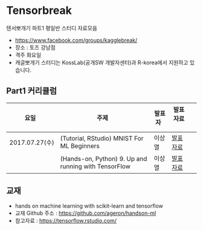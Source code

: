# Tensorbreak

텐서뽀개기 파트1 평일반 스터디 자료모음

* https://www.facebook.com/groups/kagglebreak/
* 장소 : 토즈 강남점 
* 격주 화요일 
* 캐글뽀개기 스터디는 KossLab(공개SW 개발자센터)과 R-korea에서 지원하고 있습니다.


## Part1 커리큘럼
|요일   |주제   |발표자   |발표자료   |   |
|---|---|---|---|---|
|2017.07.27(수)|(Tutorial, RStudio) MNIST For ML Beginners |이상열|[발표자료](https://github.com/KaggleBreak/tensorbreak/blob/master/part1/Rstudio_Tensorflow/mnist_beginners/tutorial_rstudio_mnist_20170627.html)
||(Hands-on, Python) 9. Up and running with TensorFlow |이상열 |[발표자료](k/tensorbreak/blob/master/part1/hands_on_ml/chapter9/Up_and_running_with_TensorFlow_Python.ipynb)


## 교재
* hands on machine learning with scikit-learn and tensorflow
* 교재 Github 주소 : https://github.com/ageron/handson-ml
* 참고자료 : https://tensorflow.rstudio.com/

